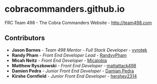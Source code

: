 # cobracommanders.github.io
FRC Team 498 - The Cobra Commanders Website - http://team498.com
## Contributors
* **Jason Barnes** - *Team 498 Mentor* - *Full Stack Developer* - [vyrotek](https://github.com/vyrotek)
* **Randy Pham** - *Front End Developer Lead* - [RandyyPham](https://github.com/randyypham)
* **Micah Neitz** - *Front End Developer* - [Micalobia](https://github.com/micalobia)
* **Matthew Ryszkowski** - *Front End Developer* - [mattattack498](https://github.com/mattattack498)
* **Damien Pedra** - *Junior Front End Developer* - [Damian Pedra](https://github.com/DamianPX)
* **Kirshe Cornfield** - *Junior Front End Developer* - [hershey2314](https://github.com/hershey2314)
